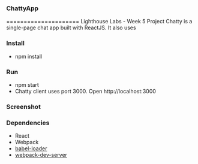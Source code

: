 ### ChattyApp
=====================
Lighthouse Labs - Week 5 Project
Chatty is a single-page chat app built with ReactJS. It also uses

### Install
- npm install

### Run
- npm start
- Chatty client uses port 3000. Open http://localhost:3000

### Screenshot




### Dependencies

* React
* Webpack
* [babel-loader](https://github.com/babel/babel-loader)
* [webpack-dev-server](https://github.com/webpack/webpack-dev-server)
